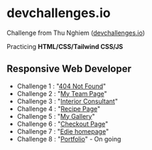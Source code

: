 # devchallenges.io
Challenge from Thu Nghiem ([devchallenges.io](https://devchallenges.io/))

Practicing __HTML/CSS/Tailwind CSS/JS__

## Responsive Web Developer

- Challenge 1 : "[404 Not Found](https://github.com/LinelinLove/devchallenges.io/tree/main/responsive-web-developer/1-404-not-found)"
- Challenge 2 : "[My Team Page](https://github.com/LinelinLove/devchallenges.io/tree/main/responsive-web-developer/2-my-team-page)"
- Challenge 3 : "[Interior Consultant](https://github.com/LinelinLove/devchallenges.io/tree/main/responsive-web-developer/3-interior-consultant)"
- Challenge 4 : "[Recipe Page](https://github.com/LinelinLove/devchallenges.io/tree/main/responsive-web-developer/4-recipe-page)"
- Challenge 5 : "[My Gallery](https://github.com/LinelinLove/devchallenges.io/tree/main/responsive-web-developer/5-my-gallery)"
- Challenge 6 : "[Checkout Page](https://github.com/LinelinLove/devchallenges.io/tree/main/responsive-web-developer/6-checkout-page)"
- Challenge 7 : "[Edie homepage](https://github.com/LinelinLove/devchallenges.io/tree/main/responsive-web-developer/7-edie-homepage)"
- Challenge 8 : "[Portfolio]()" - On going